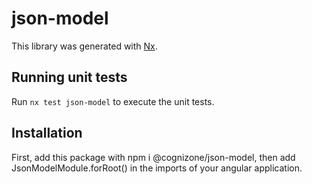 # json-model

This library was generated with [Nx](https://nx.dev).

## Running unit tests

Run `nx test json-model` to execute the unit tests.

## Installation

First, add this package with npm i @cognizone/json-model, then add JsonModelModule.forRoot() in the imports of your angular application.
